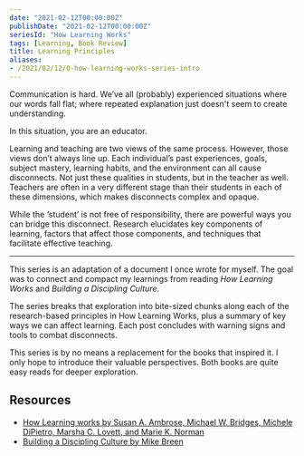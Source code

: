 ```yaml
---
date: "2021-02-12T00:00:00Z"
publishDate: "2021-02-12T00:00:00Z"
seriesId: "How Learning Works"
tags: [Learning, Book Review]
title: Learning Principles
aliases:
- /2021/02/12/0-how-learning-works-series-intro
---
```

Communication is hard. We’ve all (probably) experienced situations where our words fall flat; where repeated explanation just doesn't seem to create understanding. 

In this situation, you are an educator.

Learning and teaching are two views of the same process. However, those views don’t always line up. Each individual’s past experiences, goals, subject mastery, learning habits, and the environment can all cause disconnects. Not just these qualities in students, but in the teacher as well. Teachers are often in a very different stage than their students in each of these dimensions, which makes disconnects complex and opaque.

While the ‘student’ is not free of responsibility, there are powerful ways you can bridge this disconnect. Research elucidates key components of learning, factors that affect those components, and techniques that facilitate effective teaching.

----

This series is an adaptation of a document I once wrote for myself. The goal was to connect and compact my learnings from reading *How Learning Works* and *Building a Discipling Culture*.

The series breaks that exploration into bite-sized chunks along each of the research-based principles in How Learning Works, plus a summary of key ways we can affect learning. Each post concludes with warning signs and tools to combat disconnects.

This series is by no means a replacement for the books that inspired it. I only hope to introduce their valuable perspectives. Both books are quite easy reads for deeper exploration.




## Resources

  - [How Learning works by Susan A. Ambrose, Michael W. Bridges, Michele DiPietro, Marsha C. Lovett, and Marie K. Norman](https://www.amazon.com/How-Learning-Works-Research-Based-Principles/dp/0470484101)
  - [Building a Discipling Culture by Mike Breen](https://www.thriftbooks.com/w/building-a-dicipling-culture_mike-breen_steve-cockram/446183/item/40709178/)

